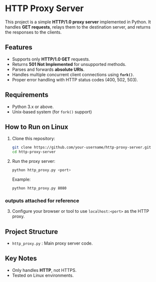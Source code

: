 # HTTP Proxy Server

This project is a simple **HTTP/1.0 proxy server** implemented in Python. It handles **GET requests**, relays them to the destination server, and returns the responses to the clients.

## Features
- Supports only **HTTP/1.0 GET** requests.
- Returns **501 Not Implemented** for unsupported methods.
- Parses and forwards **absolute URIs**.
- Handles multiple concurrent client connections using **`fork()`**.
- Proper error handling with HTTP status codes (400, 502, 503).

## Requirements
- Python 3.x or above.
- Unix-based system (for `fork()` support)

## How to Run on Linux 

1. Clone this repository:
    ```bash
    git clone https://github.com/your-username/http-proxy-server.git
    cd http-proxy-server
    ```

2. Run the proxy server:
    ```bash
    python http_proxy.py <port>
    ```
    Example:
    ```bash
    python http_proxy.py 8080
    ```

### outputs attached for reference

3. Configure your browser or tool to use `localhost:<port>` as the HTTP proxy.

## Project Structure
- `http_proxy.py` : Main proxy server code.

## Key Notes
- Only handles **HTTP**, not HTTPS.
- Tested on Linux environments.
